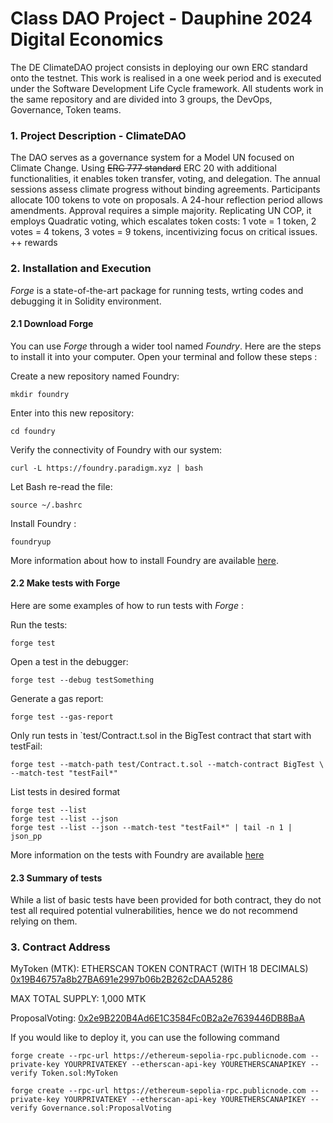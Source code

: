 
# Class DAO Project - Dauphine 2024 Digital Economics

The DE ClimateDAO project consists in deploying our own ERC standard onto the testnet. This work is realised in a one week period and is executed under the Software Development Life Cycle framework. All students work in the same repository and are divided into 3 groups, the DevOps, Governance, Token teams.


### 1. Project Description - ClimateDAO

The DAO serves as a governance system for a Model UN focused on Climate Change. Using ~~ERC 777 standard~~ ERC 20 with additional functionalities, it enables token transfer, voting, and delegation. The annual sessions assess climate progress without binding agreements. Participants allocate 100 tokens to vote on proposals. A 24-hour reflection period allows amendments. Approval requires a simple majority. Replicating UN COP, it employs Quadratic voting, which escalates token costs: 1 vote = 1 token, 2 votes = 4 tokens, 3 votes = 9 tokens, incentivizing focus on critical issues. ++ rewards

### 2. Installation and Execution

*Forge* is a state-of-the-art package for running tests, wrting codes and debugging it in Solidity environment.


#### 2.1 Download Forge
You can use *Forge* through a wider tool named *Foundry*. Here are the steps to install it into your computer. Open your terminal and follow these steps :

Create a new repository named Foundry:
```
mkdir foundry
```

Enter into this new repository:
```
cd foundry
```

Verify the connectivity of Foundry with our system:
```
curl -L https://foundry.paradigm.xyz | bash
```

Let Bash re-read the file:
```
source ~/.bashrc 
```

Install Foundry :
```
foundryup
```

More information about how to install Foundry are available [here](https://ethereum-blockchain-developer.com/2022-06-nft-truffle-hardhat-foundry/14-foundry-setup/).


#### 2.2 Make tests with Forge

Here are some examples of how to run tests with *Forge* :

Run the tests:
```
forge test
```

Open a test in the debugger:
```
forge test --debug testSomething
```

Generate a gas report:
```
forge test --gas-report
```

Only run tests in `test/Contract.t.sol in the BigTest contract that start with testFail:
```
forge test --match-path test/Contract.t.sol --match-contract BigTest \ --match-test "testFail*"
```

List tests in desired format
```
forge test --list
forge test --list --json
forge test --list --json --match-test "testFail*" | tail -n 1 | json_pp
```

More information on the tests with Foundry are available [here](https://book.getfoundry.sh/reference/forge/forge-test)

#### 2.3 Summary of tests
While a list of basic tests have been provided for both contract, they do not test all required potential vulnerabilities, hence we do not recommend relying on them.

### 3. Contract Address
MyToken (MTK): ETHERSCAN TOKEN CONTRACT (WITH 18 DECIMALS) [0x19B46757a8b27BA691e2997b06b2B262cDAA5286](https://sepolia.etherscan.io/address/0x19B46757a8b27BA691e2997b06b2B262cDAA5286)

MAX TOTAL SUPPLY: 1,000 MTK

ProposalVoting: [0x2e9B220B4Ad6E1C3584Fc0B2a2e7639446DB8BaA](https://sepolia.etherscan.io/address/0x2e9B220B4Ad6E1C3584Fc0B2a2e7639446DB8BaA)

If you would like to deploy it, you can use the following command

```
forge create --rpc-url https://ethereum-sepolia-rpc.publicnode.com --private-key YOURPRIVATEKEY --etherscan-api-key YOURETHERSCANAPIKEY --verify Token.sol:MyToken 

forge create --rpc-url https://ethereum-sepolia-rpc.publicnode.com --private-key YOURPRIVATEKEY --etherscan-api-key YOURETHERSCANAPIKEY --verify Governance.sol:ProposalVoting 
```
